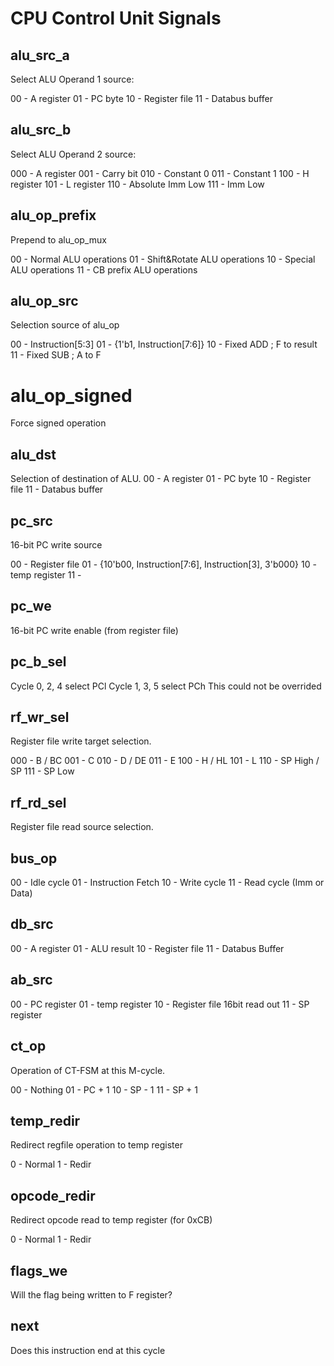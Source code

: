 # CPU Control Unit Signals

## alu_src_a

Select ALU Operand 1 source:

00 - A register
01 - PC byte
10 - Register file
11 - Databus buffer

## alu_src_b

Select ALU Operand 2 source:

000 - A register
001 - Carry bit
010 - Constant 0
011 - Constant 1
100 - H register
101 - L register
110 - Absolute Imm Low
111 - Imm Low

## alu_op_prefix

Prepend to alu_op_mux

00 - Normal ALU operations
01 - Shift&Rotate ALU operations
10 - Special ALU operations
11 - CB prefix ALU operations

## alu_op_src

Selection source of alu_op

00 - Instruction[5:3]
01 - {1'b1, Instruction[7:6]}
10 - Fixed ADD ; F to result
11 - Fixed SUB ; A to F

# alu_op_signed

Force signed operation

## alu_dst

Selection of destination of ALU.
00 - A register
01 - PC byte
10 - Register file 
11 - Databus buffer

## pc_src

16-bit PC write source

00 - Register file
01 - {10'b00, Instruction[7:6], Instruction[3], 3'b000}
10 - temp register
11 - 

## pc_we

16-bit PC write enable (from register file)

## pc_b_sel

Cycle 0, 2, 4 select PCl
Cycle 1, 3, 5 select PCh
This could not be overrided

## rf_wr_sel

Register file write target selection.

000 - B / BC
001 - C
010 - D / DE
011 - E
100 - H / HL
101 - L
110 - SP High / SP
111 - SP Low

## rf_rd_sel

Register file read source selection.

## bus_op

00 - Idle cycle
01 - Instruction Fetch
10 - Write cycle
11 - Read cycle (Imm or Data)

## db_src

00 - A register
01 - ALU result
10 - Register file
11 - Databus Buffer

## ab_src

00 - PC register
01 - temp register
10 - Register file 16bit read out
11 - SP register

## ct_op

Operation of CT-FSM at this M-cycle.

00 - Nothing
01 - PC + 1
10 - SP - 1
11 - SP + 1

## temp_redir

Redirect regfile operation to temp register

0 - Normal
1 - Redir

## opcode_redir

Redirect opcode read to temp register (for 0xCB)

0 - Normal
1 - Redir


## flags_we

Will the flag being written to F register?

## next

Does this instruction end at this cycle

